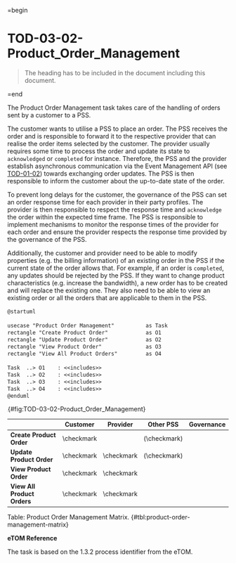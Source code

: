 =begin

# TOD-03-02-Product_Order_Management

> The heading has to be included in the document including this document.

=end

The Product Order Management task takes care of the handling of orders sent by a customer to a PSS.

The customer wants to utilise a PSS to place an order.
The PSS receives the order and is responsible to forward it to the respective provider that can realise the order items selected by the customer.
The provider usually requires some time to process the order and update its state to `acknowledged` or `completed` for instance.
Therefore, the PSS and the provider establish asynchronous communication via the Event Management API (see [TOD-01-02](TOD-01-02-Event_Management.md)) towards exchanging order updates.
The PSS is then responsible to inform the customer about the up-to-date state of the order.

To prevent long delays for the customer, the governance of the PSS can set an order response time for each provider in their party profiles.
The provider is then responsible to respect the response time and `acknowledge` the order within the expected time frame.
The PSS is responsible to implement mechanisms to monitor the response times of the provider for each order and ensure the provider respects the response time provided by the governance of the PSS.

Additionally, the customer and provider need to be able to modify properties (e.g. the billing information) of an existing order in the PSS if the current state of the order allows that.
For example, if an order is `completed`, any updates should be rejected by the PSS.
If they want to change product characteristics (e.g. increase the bandwidth), a new order has to be created and will replace the existing one.
They also need to be able to view an existing order or all the orders that are applicable to them in the PSS.

```plantuml
@startuml

usecase "Product Order Management"          as Task
rectangle "Create Product Order"            as O1
rectangle "Update Product Order"            as O2
rectangle "View Product Order"              as O3
rectangle "View All Product Orders"	        as O4

Task  ..> O1    : <<includes>>
Task  ..> O2    : <<includes>>
Task  ..> O3    : <<includes>>
Task  ..> O4    : <<includes>>
@enduml

```

![TOD-03-02: Product Order Management](../../common/pixel.png){#fig:TOD-03-02-Product_Order_Management}

|                             |  Customer  |  Provider  |  Other PSS   | Governance |
|-----------------------------|:----------:|:----------:|:------------:|:----------:|
| **Create Product Order**    | \checkmark |            | (\checkmark) |            |
| **Update Product Order**    | \checkmark | \checkmark | (\checkmark) |            |
| **View Product Order**      | \checkmark | \checkmark |              |            |
| **View All Product Orders** | \checkmark | \checkmark |              |            |

Table: Product Order Management Matrix. {#tbl:product-order-management-matrix}

**eTOM Reference**

The task is based on the 1.3.2 process identifier from the eTOM.

